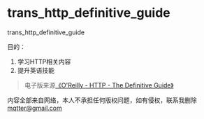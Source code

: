 # trans_http_definitive_guide
trans_http_definitive_guide

目的：
1. 学习HTTP相关内容
2. 提升英语技能

> 电子版来源[《O'Reilly - HTTP - The Definitive Guide》](http://www.staroceans.org/e-book/O'Reilly%20-%20HTTP%20-%20The%20Definitive%20Guide.pdf)

内容全部来自网络，本人不承担任何版权问题，如有侵权，联系我删除[mqtter@gmail.com](mailto:mqtter@gmail.com)
